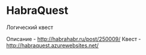 # HabraQuest
Логический квест

Описание - http://habrahabr.ru/post/250009/
Квест - http://habraquest.azurewebsites.net/

